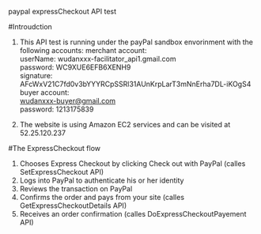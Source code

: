 paypal expressCheckout API test

#Introudction
1. This API test is running under the payPal sandbox envorinment with the following accounts:
	merchant account:  
      		userName:   wudanxxx-facilitator_api1.gmail.com  
      		password:   WC9XUE6EFB6XENH9  
      		signature:  AFcWxV21C7fd0v3bYYYRCpSSRl31AUnKrpLarT3mNnErha7DL-iKOgS4  
	buyer account:  
      		wudanxxx-buyer@gmail.com  
      		password:   1213175839  

2. The website is using Amazon EC2 services and can be visited at 52.25.120.237

#The ExpressCheckout flow
1. Chooses Express Checkout by clicking Check out with PayPal (calles SetExpressCheckout API)
2. Logs into PayPal to authenticate his or her identity
3. Reviews the transaction on PayPal
4. Confirms the order and pays from your site (calles GetExpressCheckoutDetails API)
5. Receives an order confirmation   (calles DoExpressCheckoutPayement API)

